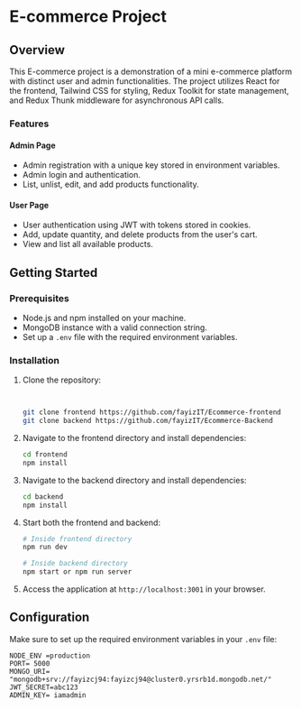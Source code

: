 #  E-commerce Project

## Overview

This E-commerce project is a demonstration of a mini e-commerce platform with distinct user and admin functionalities. The project utilizes React for the frontend, Tailwind CSS for styling, Redux Toolkit for state management, and Redux Thunk middleware for asynchronous API calls.

### Features

#### Admin Page
- Admin registration with a unique key stored in environment variables.
- Admin login and authentication.
- List, unlist, edit, and add products functionality.

#### User Page
- User authentication using JWT with tokens stored in cookies.
- Add, update quantity, and delete products from the user's cart.
- View and list all available products.

## Getting Started

### Prerequisites
- Node.js and npm installed on your machine.
- MongoDB instance with a valid connection string.
- Set up a `.env` file with the required environment variables.

### Installation

1. Clone the repository:
   ```bash


   git clone frontend https://github.com/fayizIT/Ecommerce-frontend
   git clone backend https://github.com/fayizIT/Ecommerce-Backend
   ```

2. Navigate to the frontend directory and install dependencies:
   ```bash
   cd frontend
   npm install
   ```

3. Navigate to the backend directory and install dependencies:
   ```bash
   cd backend
   npm install
   ```

4. Start both the frontend and backend:
   ```bash
   # Inside frontend directory
   npm run dev

   # Inside backend directory
   npm start or npm run server
   ```

5. Access the application at `http://localhost:3001` in your browser.

## Configuration

Make sure to set up the required environment variables in your `.env` file:
```env
NODE_ENV =production
PORT= 5000
MONGO_URI= "mongodb+srv://fayizcj94:fayizcj94@cluster0.yrsrb1d.mongodb.net/"
JWT_SECRET=abc123
ADMIN_KEY= iamadmin
```

